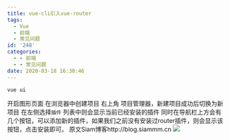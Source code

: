 ```yaml
---
title: vue-cli引入vue-router
tags:
  - Vue
  - 前端
  - 常见问题
id: '248'
categories:
  - - 前端
  - - 常见问题
date: 2020-03-18 16:30:46
---
```


```cmd
vue ui
```

开启图形页面 在浏览器中创建项目 右上角 项目管理器，新建项目成功后切换为新项目 在左侧选择`插件` 列表中则会显示当前已经安装的插件 同时在导航栏上方会有几个按钮，可以添加新的插件，如果我们之前没有安装过router插件，则会显示该按钮，点击安装即可。 原文Siam博客http://blog.siammm.cn ![](https://www.siammm.cn/wp-content/uploads/2020/03/165086840f106d7e0529501fcae5e1ef.png)